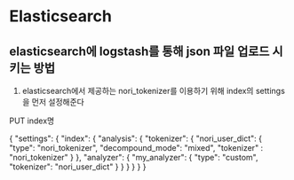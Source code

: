 # Elasticsearch

## elasticsearch에 logstash를 통해 json 파일 업로드 시키는 방법

1. elasticsearch에서 제공하는 nori_tokenizer를 이용하기 위해 index의 settings을 먼저 설정해준다

PUT index명

{
  "settings": {
    "index": {
      "analysis": {
        "tokenizer": {
          "nori_user_dict": {
            "type": "nori_tokenizer",
            "decompound_mode": "mixed",
            "tokenizer" : "nori_tokenizer"
          }
        },
        "analyzer": {
          "my_analyzer": {
            "type": "custom",
            "tokenizer": "nori_user_dict"
          }
        }
      }
    }
  }
}

